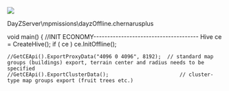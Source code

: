 <img src="[https://github.com/ranseier86/DayZ-FooBarLand/blob/main/_Tutorial_by_error/docs/loot/img/initcgetceapi.png](https://github.com/ranseier86/DayZ-FooBarLand/blob/main/docs/loot/img/initcgetceapi.png)">


DayZServer\mpmissions\dayzOffline.chernarusplus

void main()
{
	//INIT ECONOMY--------------------------------------
	Hive ce = CreateHive();
	if ( ce )
		ce.InitOffline();
	
	//GetCEApi().ExportProxyData("4096 0 4096", 8192);	// standard map groups (buildings) export, terrain center and radius needs to be specified
	//GetCEApi().ExportClusterData();						// cluster-type map groups export (fruit trees etc.)
